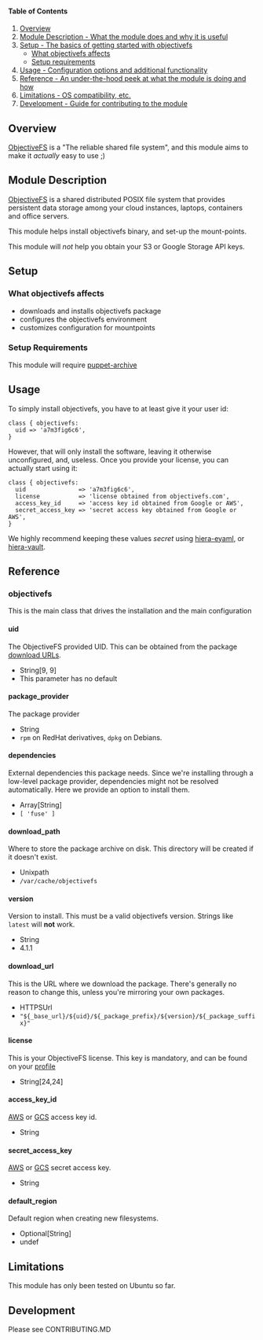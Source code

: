 #### Table of Contents

1. [Overview](#overview)
2. [Module Description - What the module does and why it is useful](#module-description)
3. [Setup - The basics of getting started with objectivefs](#setup)
    * [What objectivefs affects](#what-objectivefs-affects)
    * [Setup requirements](#setup-requirements)
4. [Usage - Configuration options and additional functionality](#usage)
5. [Reference - An under-the-hood peek at what the module is doing and how](#reference)
5. [Limitations - OS compatibility, etc.](#limitations)
6. [Development - Guide for contributing to the module](#development)

## Overview

[ObjectiveFS](https://objectivefs.com/) is a "The reliable shared file system",
and this module aims to make it *actually* easy to use ;)

## Module Description

[ObjectiveFS](https://objectivefs.com/why) is a shared distributed POSIX file
system that provides persistent data storage among your cloud instances,
laptops, containers and office servers.

This module helps install objectivefs binary, and set-up the mount-points.

This module will *not* help you obtain your S3 or Google Storage API keys.

## Setup

### What objectivefs affects

* downloads and installs objectivefs package
* configures the objectivefs environment
* customizes configuration for mountpoints

### Setup Requirements

This module will require [puppet-archive](https://forge.puppetlabs.com/puppet/archive)


## Usage

To simply install objectivefs, you have to at least give it your user id:

```puppet
class { objectivefs:
  uid => 'a7m3fig6c6',
}
```

However, that will only install the software, leaving it otherwise
unconfigured, and, useless. Once you provide your license, you can actually
start using it:

```puppet
class { objectivefs:
  uid               => 'a7m3fig6c6',
  license           => 'license obtained from objectivefs.com',
  access_key_id     => 'access key id obtained from Google or AWS',
  secret_access_key => 'secret access key obtained from Google or AWS',
}
```

We highly recommend keeping these values *secret* using
[hiera-eyaml](https://github.com/TomPoulton/hiera-eyaml), or
[hiera-vault](https://github.com/jsok/hiera-vault).

## Reference

### objectivefs

This is the main class that drives the installation and the main configuration

#### uid

The ObjectiveFS provided UID. This can be obtained from the package
[download URLs](https://objectivefs.com/user/downloads).

* String[9, 9]
* This parameter has no default

#### package_provider

The package provider

* String
* `rpm` on RedHat derivatives, `dpkg` on Debians.


#### dependencies

External dependencies this package needs. Since we're installing through a
low-level package provider, dependencies might not be resolved automatically.
Here we provide an option to install them.

* Array[String]
* `[ 'fuse' ]`

#### download_path

Where to store the package archive on disk. This directory will be created if
it doesn't exist.

* Unixpath
* `/var/cache/objectivefs`

#### version

Version to install. This must be a valid objectivefs version. Strings like
`latest` will **not** work.

* String
* 4.1.1

#### download_url

This is the URL where we download the package. There's generally no reason to
change this, unless you're mirroring your own packages.

* HTTPSUrl
* `"${_base_url}/${uid}/${_package_prefix}/${version}/${_package_suffix}"`

#### license

This is your ObjectiveFS license. This key is mandatory, and can be found on your [profile](https://objectivefs.com/user/)

* String[24,24]

#### access_key_id

[AWS](https://objectivefs.com/howto/how-to-get-amazon-s3-keys) or [GCS](https://objectivefs.com/howto/how-to-get-google-cloud-storage-s3-interoperability-keys) access key id.

* String

#### secret_access_key

[AWS](https://objectivefs.com/howto/how-to-get-amazon-s3-keys) or [GCS](https://objectivefs.com/howto/how-to-get-google-cloud-storage-s3-interoperability-keys) secret access key.

* String

#### default_region

Default region when creating new filesystems.

* Optional[String]
* undef

## Limitations

This module has only been tested on Ubuntu so far.

## Development

Please see CONTRIBUTING.MD

